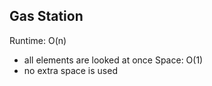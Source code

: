 ## Gas Station

Runtime: O(n)
- all elements are looked at once
Space: O(1)
- no extra space is used